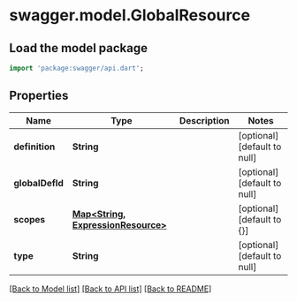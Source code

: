 # swagger.model.GlobalResource

## Load the model package
```dart
import 'package:swagger/api.dart';
```

## Properties
Name | Type | Description | Notes
------------ | ------------- | ------------- | -------------
**definition** | **String** |  | [optional] [default to null]
**globalDefId** | **String** |  | [optional] [default to null]
**scopes** | [**Map&lt;String, ExpressionResource&gt;**](ExpressionResource.md) |  | [optional] [default to {}]
**type** | **String** |  | [optional] [default to null]

[[Back to Model list]](../README.md#documentation-for-models) [[Back to API list]](../README.md#documentation-for-api-endpoints) [[Back to README]](../README.md)


